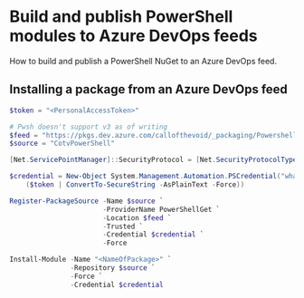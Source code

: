 # Build and publish PowerShell modules to Azure DevOps feeds
How to build and publish a PowerShell NuGet to an Azure DevOps feed.  
## Installing a package from an Azure DevOps feed
``` powershell
$token = "<PersonalAccessToken>"

# Pwsh doesn't support v3 as of writing
$feed = "https://pkgs.dev.azure.com/callofthevoid/_packaging/Powershell/nuget/v2"
$source = "CotvPowerShell"

[Net.ServicePointManager]::SecurityProtocol = [Net.SecurityProtocolType]::Tls12

$credential = New-Object System.Management.Automation.PSCredential("whatever", 
    ($token | ConvertTo-SecureString -AsPlainText -Force))

Register-PackageSource -Name $source `
                       -ProviderName PowerShellGet `
                       -Location $feed `
                       -Trusted `
                       -Credential $credential `
                       -Force

Install-Module -Name "<NameOfPackage>" `
               -Repository $source `
               -Force `
               -Credential $credential
```
